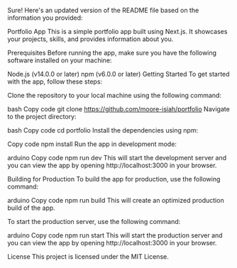 
Sure! Here's an updated version of the README file based on the information you provided:

Portfolio App
This is a simple portfolio app built using Next.js. It showcases your projects, skills, and provides information about you.

Prerequisites
Before running the app, make sure you have the following software installed on your machine:

Node.js (v14.0.0 or later)
npm (v6.0.0 or later)
Getting Started
To get started with the app, follow these steps:

Clone the repository to your local machine using the following command:

bash
Copy code
git clone https://github.com/moore-isiah/portfolio
Navigate to the project directory:

bash
Copy code
cd portfolio
Install the dependencies using npm:

Copy code
npm install
Run the app in development mode:

arduino
Copy code
npm run dev
This will start the development server and you can view the app by opening http://localhost:3000 in your browser.

Building for Production
To build the app for production, use the following command:

arduino
Copy code
npm run build
This will create an optimized production build of the app.

To start the production server, use the following command:

arduino
Copy code
npm run start
This will start the production server and you can view the app by opening http://localhost:3000 in your browser.

License
This project is licensed under the MIT License.
